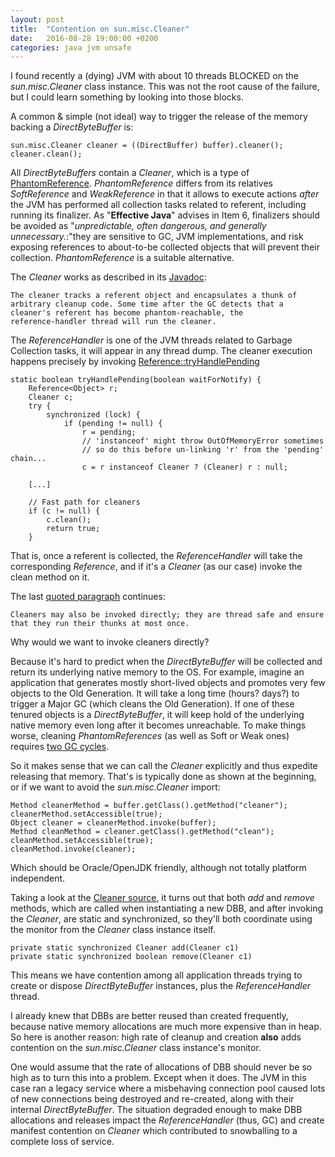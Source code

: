 ```yaml
---
layout: post
title:  "Contention on sun.misc.Cleaner"
date:   2016-08-28 19:00:00 +0200
categories: java jvm unsafe
---
```


I found recently a (dying) JVM with about 10 threads BLOCKED on the
_sun.misc.Cleaner_ class instance.  This was not the root cause of the
failure, but I could learn something by looking into those blocks.

A common & simple (not ideal) way to trigger the release of the memory
backing a _DirectByteBuffer_ is:

    sun.misc.Cleaner cleaner = ((DirectBuffer) buffer).cleaner();
    cleaner.clean();

All _DirectByteBuffers_ contain a _Cleaner_, which is a type of
[PhantomReference][1].  _PhantomReference_ differs from its relatives
_SoftReference_ and _WeakReference_ in that it allows to execute actions
*after* the JVM has performed all collection tasks related to referent,
including running its finalizer.  As "**Effective Java**" advises in
Item 6, finalizers should be avoided as "_unpredictable, often
dangerous, and generally unnecessary._:"they are sensitive to GC, JVM
implementations, and risk exposing references to about-to-be collected
objects that will prevent their collection.  _PhantomReference_ is a
suitable alternative.

The _Cleaner_ works as described in its [Javadoc][2]:

    The cleaner tracks a referent object and encapsulates a thunk of
    arbitrary cleanup code. Some time after the GC detects that a
    cleaner's referent has become phantom-reachable, the
    reference-handler thread will run the cleaner.

The _ReferenceHandler_ is one of the JVM threads related to Garbage
Collection tasks, it will appear in any thread dump.  The cleaner
execution happens precisely by invoking [Reference::tryHandlePending][3]

```
static boolean tryHandlePending(boolean waitForNotify) {
    Reference<Object> r;
    Cleaner c;
    try {
        synchronized (lock) {
            if (pending != null) {
                r = pending;
                // 'instanceof' might throw OutOfMemoryError sometimes
                // so do this before un-linking 'r' from the 'pending' chain...
                c = r instanceof Cleaner ? (Cleaner) r : null;

    [...]

    // Fast path for cleaners
    if (c != null) {
        c.clean();
        return true;
    }
```

That is, once a referent is collected, the _ReferenceHandler_ will take
the corresponding _Reference_, and if it's a _Cleaner_ (as our case)
invoke the clean method on it.

The last [quoted paragraph][2] continues:

    Cleaners may also be invoked directly; they are thread safe and ensure
    that they run their thunks at most once.

Why would we want to invoke cleaners directly?

Because it's hard to predict when the _DirectByteBuffer_ will be
collected and return its underlying native memory to the OS.  For
example, imagine an application that generates mostly short-lived
objects and promotes very few objects to the Old Generation.  It will
take a long time (hours?  days?) to trigger a Major GC (which cleans the
Old Generation).  If one of these tenured objects is a
_DirectByteBuffer_, it will keep hold of the underlying native memory
even long after it becomes unreachable.  To make things worse, cleaning
_PhantomReferences_ (as well as Soft or Weak ones) requires [two GC
cycles][4].

So it makes sense that we can call the _Cleaner_ explicitly and thus
expedite releasing that memory.  That's is typically done as shown at
the beginning, or if we want to avoid the _sun.misc.Cleaner_ import:

    Method cleanerMethod = buffer.getClass().getMethod("cleaner");
    cleanerMethod.setAccessible(true);
    Object cleaner = cleanerMethod.invoke(buffer);
    Method cleanMethod = cleaner.getClass().getMethod("clean");
    cleanMethod.setAccessible(true);
    cleanMethod.invoke(cleaner);

Which should be Oracle/OpenJDK friendly, although not totally platform
independent.

Taking a look at the [Cleaner source][5], it turns out that both _add_
and _remove_ methods, which are called when instantiating a new DBB, and
after invoking the _Cleaner_, are static and synchronized, so they'll
both coordinate using the monitor from the _Cleaner_ class instance
itself.

    private static synchronized Cleaner add(Cleaner c1)
    private static synchronized boolean remove(Cleaner c1)

This means we have contention among all application threads trying to
create or dispose _DirectByteBuffer_ instances, plus the
_ReferenceHandler_ thread.

I already knew that DBBs are better reused than created frequently,
because native memory allocations are much more expensive than in heap.
So here is another reason: high rate of cleanup and creation **also**
adds contention on the _sun.misc.Cleaner_ class instance's monitor.

One would assume that the rate of allocations of DBB should never be so
high as to turn this into a problem.  Except when it does.  The JVM in
this case ran a legacy service where a misbehaving connection pool
caused lots of new connections being destroyed and re-created, along
with their internal _DirectByteBuffer_.  The situation degraded enough
to make DBB allocations and releases impact the _ReferenceHandler_
(thus, GC) and create manifest contention on _Cleaner_ which contributed
to snowballing to a complete loss of service.

[1]: https://docs.oracle.com/javase/8/docs/api/index.html?java/lang/ref/PhantomReference.html
[2]: http://www.kdgregory.com/index.php?page=java.refobj
[3]: http://hg.openjdk.java.net/jdk8u/jdk8u/jdk/file/5beaee665e14/src/share/classes/java/lang/ref/Reference.java#l174
[4]: https://community.oracle.com/blogs/enicholas/2006/05/04/understanding-weak-references
[5]: http://hg.openjdk.java.net/jdk8u/jdk8u/jdk/file/5beaee665e14/src/share/classes/sun/misc/Cleaner.java#l78
